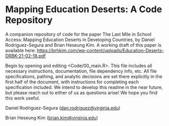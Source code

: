 # Mapping Education Deserts: A Code Repository
A companion repository of code for the paper The Last Mile in School Access: Mapping Education Deserts in Developing Countries, by Daniel Rodriguez-Segura and Brian Heseung Kim. A working draft of this paper is available here: https://brhkim.com/wp-content/uploads/Education-Deserts-DRBK-21-02-18.pdf

Begin by opening and editing <Code/00_main.R>. This file includes all necessary instructions, documentation, file dependency info, etc. All file specifications, pathing, and analytic decisions are set there explicitly in the first half of the document, with instructions for completing each specification included. We intend to develop this readme in the near future, but please reach out to either of us as questions arise! We hope you find this work useful.

Daniel Rodriguez-Segura (dan.rodriguez@virginia.edu)

Brian Heseung Kim (brian.kim@virginia.edu)
